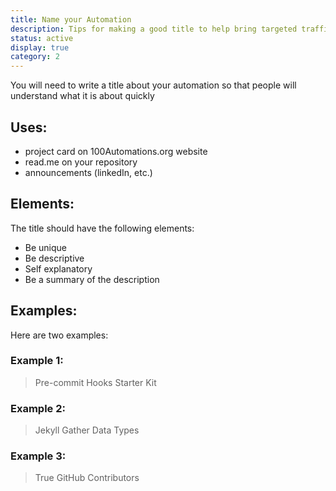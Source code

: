 ```yaml
---
title: Name your Automation
description: Tips for making a good title to help bring targeted traffic to your repository
status: active
display: true
category: 2
---
```


You will need to write a title about your automation so that people will understand what it is about quickly 

## Uses:
- project card on 100Automations.org website
- read.me on your repository
- announcements (linkedIn, etc.)


## Elements:
The title should have the following elements:
- Be unique
- Be descriptive
- Self explanatory
- Be a summary of the description

## Examples:
Here are two examples:

### Example 1:

> Pre-commit Hooks Starter Kit


### Example 2:

>Jekyll Gather Data Types


### Example 3:

>True GitHub Contributors
